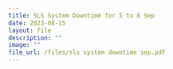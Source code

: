 ```yaml
---
title: SLS System Downtime for 5 to 6 Sep
date: 2023-08-15
layout: file
description: ""
image: ""
file_url: /files/sls system downtime sep.pdf
---
```

